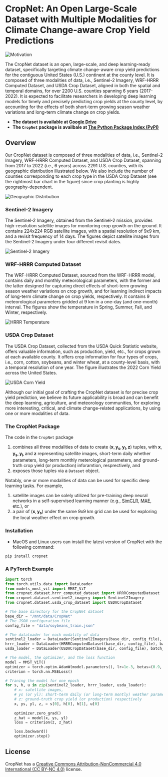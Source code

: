 # CropNet: An Open Large-Scale Dataset with Multiple Modalities for Climate Change-aware Crop Yield Predictions

![Motivation](images/dataset-motivation.png)



The CropNet dataset is an open, large-scale, and deep learning-ready dataset, specifically targeting climate change-aware crop yield predictions for the contiguous United States (U.S.) continent at the county level. It is composed of three modalities of data, i.e., Sentinel-2 Imagery, WRF-HRRR Computed Dataset, and USDA Crop Dataset, aligned in both the spatial and temporal domains, for over 2200 U.S. counties spanning 6 years (2017-2022). It is expected to facilitate researchers in developing deep learning models for timely and precisely predicting crop yields at the county level, by accounting for the effects of both short-term growing season weather variations and long-term climate change on crop yields.

- **The dataset is available at [Google Drive](https://drive.google.com/drive/folders/1Js98GAxf1LeAUTxP1JMZZIrKvyJStDgz)**
- **The `CropNet` package is availbale at [The Python Package Index (PyPI)](https://pypi.org/project/cropnet/)**



## Overview

0ur CropNet dataset is composed of three modalities of data, i.e., Sentinel-2 Imagery, WRF-HRRR Computed Dataset, and USDA Crop Dataset, spanning from 2017 to 2022 (i.e., 6 years) across 2291 U.S. counties, with its geographic distribution illustrated below. We also include the number of counties corresponding to each crop type in the USDA Crop Dataset (see the rightmost bar chart in the figure) since crop planting is highly geography-dependent.

![Geographic Distribution](images/dataset-geo-overview-violet-pastel.png)

### Sentinel-2 Imagery

The Sentinel-2 Imagery, obtained from the Sentinel-2 mission, provides high-resolution satellite images for monitoring crop growth on the ground. It contains 224x224 RGB satellite images, with a spatial resolution of 9x9 km, and a revisit frequency of 14 days. The figures depict satellite images from the Sentinel-2 Imagery under four different revisit dates.

![Sentinel-2 Imagery](images/dataset-Sentinel-2-Imagery.png)



### WRF-HRRR Computed Dataset

The WRF-HRRR Computed Dataset, sourced from the WRF-HRRR model, contains daily and monthly meteorological parameters, with the former and the latter designed for capturing direct effects of short-term growing season weather variations on crop growth, and for learning indirect impacts of long-term climate change on crop yields, respectively. It contains 9 meteorological parameters gridded at 9 km in a one-day (and one-month) interval. The figures show the temperature in Spring, Summer, Fall, and Winter, respectively.

![HRRR Temperature](images/dataset-HRRR-temperature.png)



### USDA Crop Dataset

The USDA Crop Dataset, collected from the USDA Quick Statistic website, offers valuable information, such as production, yield, etc., for crops grown at each available county. It offers crop information for four types of crops, i.e., corn, cotton, soybeans, and winter wheat,  at a county-level basis, with a temporal resolution of one year. The figure illustrates the 2022 Corn Yield across the United States.

![USDA Corn Yield](images/dataset-corn-yield.png)



Although our initial goal of crafting the CropNet dataset is for precise crop yield prediction, we believe its future applicability is broad and can benefit the deep learning, agriculture, and meteorology communities, for exploring more interesting, critical, and climate change-related applications, by using one or more modalities of data.



### The CropNet Package

The code in the `CropNet` package

1. combines all three modalities of data to create $(\mathbf{x}, \mathbf{y_{s}}, \mathbf{y_{l}}, \mathbf{z})$ tuples, with $\mathbf{x}, \mathbf{y_{s}}, \mathbf{y_{l}}, \text{and}~ \mathbf{z}$ representing satellite images, short-term daily whether parameters, long-term monthly meterological parameters, and ground-truth crop yield (or production) inforamtion, resprectively, and
2. exposes those tuples via a `Dataset` object.

Notably, one or more modalities of data can be used for specific deep learning tasks. For example,

1. satellite images can be solely utilized for pre-training deep neural networks in a self-supervised learning manner (e.g., [SimCLR](https://arxiv.org/pdf/2002.05709.pdf), [MAE](https://arxiv.org/pdf/2111.06377.pdf), etc.), or
2. a pair of $(\mathbf{x}, \mathbf{y_{s}})$ under the same 9x9 km grid can be used for exploring the local weather effect on crop growth.



### Installation

- MacOS and Linux users can install the latest version of CropNet with the following command:

```sh
pip install cropnet
```



### A PyTorch Example

```python
import torch
from torch.utils.data import DataLoader
from models_mmst_vit import MMST_ViT
from cropnet.dataset.hrrr_computed_dataset import HRRRComputedDataset
from cropnet.dataset.sentinel2_imagery import Sentinel2Imagery
from cropnet.dataset.usda_crop_dataset import USDACropDataset

# The base directory for the CropNet dataset
base_dir = "/mnt/data/CropNet"
# The JSON configuration file
config_file = "data/soybeans_train.json"

# The dataloader for each modality of data
sentinel2_loader = DataLoader(Sentinel2Imagery(base_dir, config_file), batch_size=1)
hrrr_loader = DataLoader(HRRRComputedDataset(base_dir, config_file), batch_size=1)
usda_loader = DataLoader(USDACropDataset(base_dir, config_file), batch_size=1)

# The model, the optimizer, and the loss function
model = MMST_ViT()
optimizer = torch.optim.AdamW(model.parameters(), lr=1e-3, betas=(0.9, 0.999))
criterion = torch.nn.MSELoss()

# Traning the model for one epoch
for s, h, u in zip(sentinel2_loader, hrrr_loader, usda_loader):
    # x: satellite images, 
    # ys (or yl): short-term daily (or long-term montly) weather parameters, and
    # z: ground-truth crop yield (or production) respectively
    x, ys, yl, z, = s[0], h[0], h[1], u[0]
    
    optimizer.zero_grad()
    z_hat = model(x, ys, yl)
    loss = criterion(z, z_hat)

    loss.backward()
    optimizer.step()
```



## License

CropNet has a [Creative Commons Attribution-NonCommercial 4.0 International (CC BY-NC 4.0)](https://creativecommons.org/licenses/by-nc/4.0/) license.